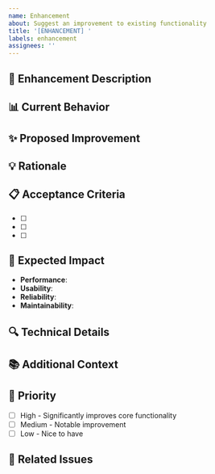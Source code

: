 ```yaml
---
name: Enhancement
about: Suggest an improvement to existing functionality
title: '[ENHANCEMENT] '
labels: enhancement
assignees: ''
---
```


## 🔧 Enhancement Description
<!-- A clear description of what you want to improve -->

## 📊 Current Behavior
<!-- How does the system currently work? -->

## ✨ Proposed Improvement
<!-- How should it work instead? -->

## 💡 Rationale
<!-- Why is this improvement valuable? -->

## 📋 Acceptance Criteria
<!-- What defines success for this enhancement? -->
- [ ] 
- [ ] 
- [ ] 

## 🎯 Expected Impact
<!-- What will improve as a result? -->
- **Performance**: 
- **Usability**: 
- **Reliability**: 
- **Maintainability**: 

## 🔍 Technical Details
<!-- Any technical considerations or implementation notes -->

## 📚 Additional Context
<!-- Add any other context or screenshots -->

## 🎯 Priority
<!-- How urgent is this enhancement? -->
- [ ] High - Significantly improves core functionality
- [ ] Medium - Notable improvement
- [ ] Low - Nice to have

## 📝 Related Issues
<!-- Link to any related issues -->
